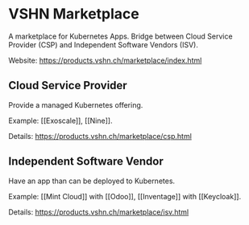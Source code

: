 # VSHN Marketplace

A marketplace for Kubernetes Apps. Bridge between Cloud Service Provider (CSP) and Independent Software Vendors (ISV).

Website: <https://products.vshn.ch/marketplace/index.html>

## Cloud Service Provider

Provide a managed Kubernetes offering.

Example: [[Exoscale]], [[Nine]].

Details: <https://products.vshn.ch/marketplace/csp.html>

## Independent Software Vendor

Have an app than can be deployed to Kubernetes.

Example: [[Mint Cloud]] with [[Odoo]], [[Inventage]] with [[Keycloak]]. 

Details: <https://products.vshn.ch/marketplace/isv.html>
